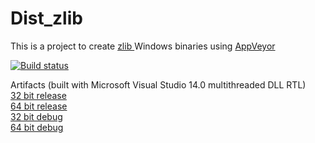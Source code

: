 # Dist_zlib

This is a project to create <a href="http://www.zlib.net"> zlib </a> Windows binaries using <a href="https://www.appveyor.com">AppVeyor</a><br />

[![Build status](https://ci.appveyor.com/api/projects/status/av2jl6wrvxxvcgry/branch/master?svg=true)](https://ci.appveyor.com/project/maxirmx/dist-zlib/branch/master)

Artifacts (built with Microsoft Visual Studio 14.0 multithreaded DLL RTL)
<br />
<a href="http://www.samsonov.net/wp?kcccount=http://www.samsonov.net/wp/assets/Dist_zlib/x86-release/zlib.zip"> 32 bit release</a>
<br />
<a href="http://www.samsonov.net/wp?kcccount=http://www.samsonov.net/wp/assets/Dist_zlib/X64-release/zlib.zip"> 64 bit release</a>
<br />
<a href="http://www.samsonov.net/wp?kcccount=http://www.samsonov.net/wp/assets/Dist_zlib/x86-debug/zlib.zip"> 32 bit debug</a> 
<br />
<a href="http://www.samsonov.net/wp?kcccount=http://www.samsonov.net/wp/assets/Dist_zlib/X64-debug/zlib.zip"> 64 bit debug</a> 
